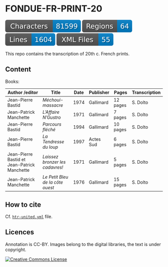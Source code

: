 # FONDUE-FR-PRINT-20

![characters badge](badges/characters.svg) ![regions badge](badges/regions.svg) ![lines badge](badges/lines.svg) ![files badge](badges/files.svg)

This repo contains the transcription of 20th c. French prints.

## Content

Books:

| Author /editor         | Title                                                          | Date | Publisher | Pages    | Transcription |
|------------------------|----------------------------------------------------------------|------|-----------|----------|---------------|
| Jean-Pierre Bastid     | _Méchoui-massacre_                                             | 1974 | Gallimard | 12 pages | S. Dolto      |
| Jean-Patrick Manchette | _L’Affaire N’Gustro_                                           | 1971 | Gallimard | 7 pages  | S. Dolto      |
| Jean-Pierre Bastid     | _Parcours fléché_                                              | 1994 | Gallimard | 10 pages | S. Dolto      |
| Jean-Pierre Bastid     | _La Tendresse du loup_                                         | 1997 | Actes Sud | 6 pages  | S. Dolto      |
| Jean-Pierre Bastid et Jean-Patrick Manchette | _Laissez bronzer les cadavres!_          | 1971 | Gallimard | 5 pages  | S. Dolto      |
| Jean-Patrick Manchette | _Le Petit Bleu de la côte ouest_                               | 1976 | Gallimard | 15 pages | S. Dolto      |


## How to cite

Cf. [`htr-united.yml`](https://github.com/FoNDUE-HTR/FONDUE-FR-PRINT-20/blob/main/htr-united.yml) file.

## Licences
Annotation is CC-BY. Images belong to the digital libraries, the text is under copyright.

<a rel="license" href="https://creativecommons.org/licenses/by/2.0"><img alt="Creative Commons License" style="border-width:0" src="https://i.creativecommons.org/l/by/2.0/88x31.png" /></a><br />